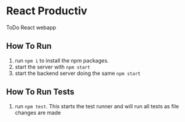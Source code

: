 # React Productiv
ToDo React webapp

## How To Run
1. run `npm i` to install the npm packages.
2. start the server with `npm start`
3. start the backend server doing the same `npm start`

## How To Run Tests
1. run `npm test`. This starts the test runner and will run all tests as file changes are made
